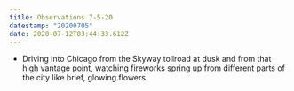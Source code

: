 ```yaml
---
title: Observations 7-5-20
datestamp: "20200705"
date: 2020-07-12T03:44:33.612Z
---
```

- Driving into Chicago from the Skyway tollroad at dusk and from that high vantage point, watching fireworks spring up from different parts of the city like brief, glowing flowers.